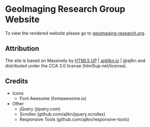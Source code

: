 # GeoImaging Research Group Website

To view the rendered website please go to [geoimaging-research.org](https://geoimaging-research.org/).

## Attribution

The site is based on Massively by [HTML5 UP](html5up.net) | aj@lkn.io | @ajlkn and distributed under
the CCA 3.0 license (html5up.net/license).

## Credits

- Icons
	- Font Awesome (fontawesome.io)
- Other
	- jQuery (jquery.com)
	- Scrollex (github.com/ajlkn/jquery.scrollex)
	- Responsive Tools (github.com/ajlkn/responsive-tools)